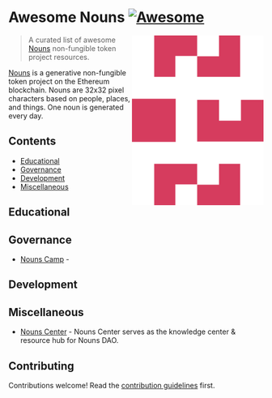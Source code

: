 # Awesome Nouns [![Awesome](https://awesome.re/badge.svg)](https://awesome.re)

<!--lint ignore double-link-->
[<img src="assets/nouns-logo.svg" align="right" width="260" alt="Nouns DAO">](https://nouns.wtf)

<!--lint ignore double-link-->
> A curated list of awesome [Nouns](https://nouns.wtf) non-fungible token project resources. 

<!--lint ignore double-link-->
[Nouns](https://nouns.wtf) is a generative non-fungible token project on the Ethereum blockchain.
Nouns are 32x32 pixel characters based on people, places, and things. One noun is generated every day.

## Contents

- [Educational](#educational)
- [Governance](#governance)
- [Development](#development)
- [Miscellaneous](#miscellaneous)

## Educational


## Governance
- [Nouns Camp](https://nouns.camp) -


## Development


## Miscellaneous

- [Nouns Center](https://nouns.center/) - Nouns Center serves as the knowledge center & resource hub for Nouns DAO.

## Contributing

Contributions welcome! Read the [contribution guidelines](CONTRIBUTING.md) first.
